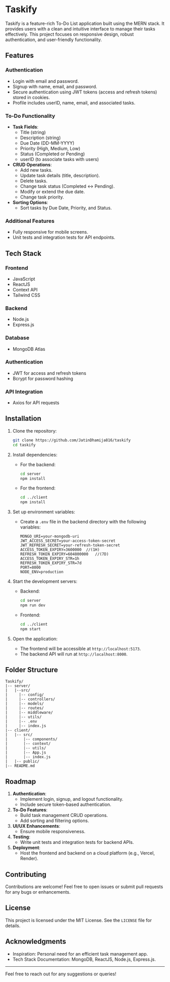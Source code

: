 # Taskify

Taskify is a feature-rich To-Do List application built using the MERN stack. It provides users with a clean and intuitive interface to manage their tasks effectively. This project focuses on responsive design, robust authentication, and user-friendly functionality.

## Features

### Authentication
- Login with email and password.
- Signup with name, email, and password.
- Secure authentication using JWT tokens (access and refresh tokens) stored in cookies.
- Profile includes userID, name, email, and associated tasks.

### To-Do Functionality
- **Task Fields**:
  - Title (string)
  - Description (string)
  - Due Date (DD-MM-YYYY)
  - Priority (High, Medium, Low)
  - Status (Completed or Pending)
  - userID (to associate tasks with users)
- **CRUD Operations**:
  - Add new tasks.
  - Update task details (title, description).
  - Delete tasks.
  - Change task status (Completed <-> Pending).
  - Modify or extend the due date.
  - Change task priority.
- **Sorting Options**:
  - Sort tasks by Due Date, Priority, and Status.

### Additional Features
- Fully responsive for mobile screens.
- Unit tests and integration tests for API endpoints.

## Tech Stack

### Frontend
- JavaScript
- ReactJS
- Context API
- Tailwind CSS

### Backend
- Node.js
- Express.js

### Database
- MongoDB Atlas

### Authentication
- JWT for access and refresh tokens
- Bcrypt for password hashing

### API Integration
- Axios for API requests

## Installation

1. Clone the repository:
   ```bash
   git clone https://github.com/JatinDhamija816/taskify
   cd taskify
   ```

2. Install dependencies:
   - For the backend:
     ```bash
     cd server
     npm install
     ```
   - For the frontend:
     ```bash
     cd ../client
     npm install
     ```

3. Set up environment variables:
   - Create a `.env` file in the backend directory with the following variables:
     ```env
     MONGO_URI=your-mongodb-uri
     JWT_ACCESS_SECRET=your-access-token-secret
     JWT_REFRESH_SECRET=your-refresh-token-secret
     ACCESS_TOKEN_EXPIRY=3600000  //(1H)
     REFRESH_TOKEN_EXPIRY=604800000   //(7D)
     ACCESS_TOKEN_EXPIRY_STR=1h
     REFRESH_TOKEN_EXPIRY_STR=7d
     PORT=8000
     NODE_ENV=production
     ```
4. Start the development servers:
   - Backend:
     ```bash
     cd server
     npm run dev
     ```
   - Frontend:
     ```bash
     cd ../client
     npm start
     ```

5. Open the application:
   - The frontend will be accessible at `http://localhost:5173`.
   - The backend API will run at `http://localhost:8000`.

## Folder Structure

```
Taskify/
|-- server/
|   |--src/
|     |-- config/
|     |-- controllers/
|     |-- models/
|     |-- routes/
|     |-- middleware/
|     |-- utils/
|     |-- .env
|     |-- index.js
|-- client/
|   |-- src/
|       |-- components/
|       |-- context/
|       |-- utils/
|       |-- App.js
|       |-- index.js
|   |-- public/
|-- README.md
```

## Roadmap

1. **Authentication**:
   - Implement login, signup, and logout functionality.
   - Include secure token-based authentication.
2. **To-Do Features**:
   - Build task management CRUD operations.
   - Add sorting and filtering options.
3. **UI/UX Enhancements**:
   - Ensure mobile responsiveness.
4. **Testing**:
   - Write unit tests and integration tests for backend APIs.
5. **Deployment**:
   - Host the frontend and backend on a cloud platform (e.g., Vercel, Render).

## Contributing

Contributions are welcome! Feel free to open issues or submit pull requests for any bugs or enhancements.

## License

This project is licensed under the MIT License. See the `LICENSE` file for details.

## Acknowledgments

- Inspiration: Personal need for an efficient task management app.
- Tech Stack Documentation: MongoDB, ReactJS, Node.js, Express.js.

---

Feel free to reach out for any suggestions or queries!
